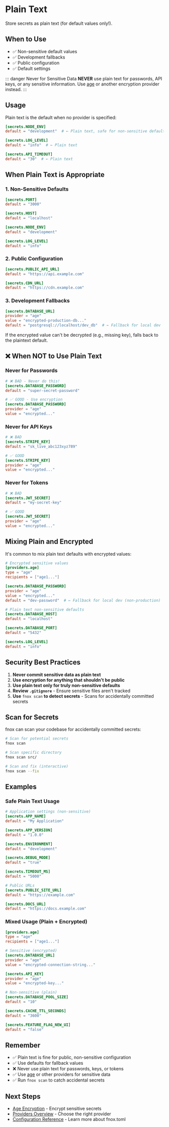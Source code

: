 # Plain Text

Store secrets as plain text (for default values only!).

## When to Use

- ✅ Non-sensitive default values
- ✅ Development fallbacks
- ✅ Public configuration
- ✅ Default settings

::: danger Never for Sensitive Data
**NEVER** use plain text for passwords, API keys, or any sensitive information. Use [age](/providers/age) or another encryption provider instead.
:::

## Usage

Plain text is the default when no provider is specified:

```toml
[secrets.NODE_ENV]
default = "development"  # ← Plain text, safe for non-sensitive defaults

[secrets.LOG_LEVEL]
default = "info"  # ← Plain text

[secrets.API_TIMEOUT]
default = "30"  # ← Plain text
```

## When Plain Text is Appropriate

### 1. Non-Sensitive Defaults

```toml
[secrets.PORT]
default = "3000"

[secrets.HOST]
default = "localhost"

[secrets.NODE_ENV]
default = "development"

[secrets.LOG_LEVEL]
default = "info"
```

### 2. Public Configuration

```toml
[secrets.PUBLIC_API_URL]
default = "https://api.example.com"

[secrets.CDN_URL]
default = "https://cdn.example.com"
```

### 3. Development Fallbacks

```toml
[secrets.DATABASE_URL]
provider = "age"
value = "encrypted-production-db..."
default = "postgresql://localhost/dev_db"  # ← Fallback for local dev
```

If the encrypted value can't be decrypted (e.g., missing key), falls back to the plaintext default.

## ❌ When NOT to Use Plain Text

### Never for Passwords

```toml
# ❌ BAD - Never do this!
[secrets.DATABASE_PASSWORD]
default = "super-secret-password"

# ✅ GOOD - Use encryption
[secrets.DATABASE_PASSWORD]
provider = "age"
value = "encrypted..."
```

### Never for API Keys

```toml
# ❌ BAD
[secrets.STRIPE_KEY]
default = "sk_live_abc123xyz789"

# ✅ GOOD
[secrets.STRIPE_KEY]
provider = "age"
value = "encrypted..."
```

### Never for Tokens

```toml
# ❌ BAD
[secrets.JWT_SECRET]
default = "my-secret-key"

# ✅ GOOD
[secrets.JWT_SECRET]
provider = "age"
value = "encrypted..."
```

## Mixing Plain and Encrypted

It's common to mix plain text defaults with encrypted values:

```toml
# Encrypted sensitive values
[providers.age]
type = "age"
recipients = ["age1..."]

[secrets.DATABASE_PASSWORD]
provider = "age"
value = "encrypted..."
default = "dev-password"  # ← Fallback for local dev (non-production)

# Plain text non-sensitive defaults
[secrets.DATABASE_HOST]
default = "localhost"

[secrets.DATABASE_PORT]
default = "5432"

[secrets.LOG_LEVEL]
default = "info"
```

## Security Best Practices

1. **Never commit sensitive data as plain text**
2. **Use encryption for anything that shouldn't be public**
3. **Use plain text only for truly non-sensitive defaults**
4. **Review `.gitignore`** - Ensure sensitive files aren't tracked
5. **Use** `fnox scan` **to detect secrets** - Scans for accidentally committed secrets

## Scan for Secrets

fnox can scan your codebase for accidentally committed secrets:

```bash
# Scan for potential secrets
fnox scan

# Scan specific directory
fnox scan src/

# Scan and fix (interactive)
fnox scan --fix
```

## Examples

### Safe Plain Text Usage

```toml
# Application settings (non-sensitive)
[secrets.APP_NAME]
default = "My Application"

[secrets.APP_VERSION]
default = "1.0.0"

[secrets.ENVIRONMENT]
default = "development"

[secrets.DEBUG_MODE]
default = "true"

[secrets.TIMEOUT_MS]
default = "5000"

# Public URLs
[secrets.PUBLIC_SITE_URL]
default = "https://example.com"

[secrets.DOCS_URL]
default = "https://docs.example.com"
```

### Mixed Usage (Plain + Encrypted)

```toml
[providers.age]
type = "age"
recipients = ["age1..."]

# Sensitive (encrypted)
[secrets.DATABASE_URL]
provider = "age"
value = "encrypted-connection-string..."

[secrets.API_KEY]
provider = "age"
value = "encrypted-key..."

# Non-sensitive (plain)
[secrets.DATABASE_POOL_SIZE]
default = "10"

[secrets.CACHE_TTL_SECONDS]
default = "3600"

[secrets.FEATURE_FLAG_NEW_UI]
default = "false"
```

## Remember

- ✅ Plain text is fine for public, non-sensitive configuration
- ✅ Use defaults for fallback values
- ❌ Never use plain text for passwords, keys, or tokens
- ✅ Use [age](/providers/age) or other providers for sensitive data
- ✅ Run `fnox scan` to catch accidental secrets

## Next Steps

- [Age Encryption](/providers/age) - Encrypt sensitive secrets
- [Providers Overview](/providers/overview) - Choose the right provider
- [Configuration Reference](/reference/configuration) - Learn more about fnox.toml
